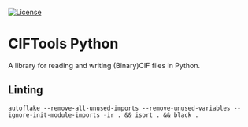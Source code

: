 [![License](http://img.shields.io/badge/license-MIT-blue.svg?style=flat)](./LICENSE)

# CIFTools Python

A library for reading and writing (Binary)CIF files in Python.

## Linting

```
autoflake --remove-all-unused-imports --remove-unused-variables --ignore-init-module-imports -ir . && isort . && black .
```